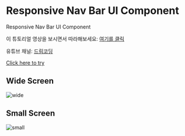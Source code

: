 # Responsive Nav Bar UI Component
Responsive Nav Bar UI Component

이 튜토리얼 영상을 보시면서 따라해보세요: [여기를 클릭](https://youtu.be/X91jsJyZofw)

유튜브 채널: [드림코딩](https://www.youtube.com/channel/UC_4u-bXaba7yrRz_6x6kb_w)


[Click here to try](https://dream-ellie.github.io/responsive-nav-bar/index.html)

## Wide Screen
![wide](https://github.com/dream-ellie/responsive-nav-bar/blob/master/demo/wide.png)

## Small Screen
![small](https://github.com/dream-ellie/responsive-nav-bar/blob/master/demo/small.png)
